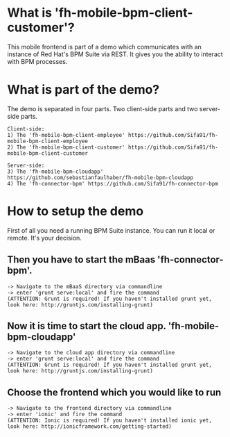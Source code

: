 # What is 'fh-mobile-bpm-client-customer'?
This mobile frontend is part of a demo which communicates with an instance of Red Hat's BPM Suite via REST.
It gives you the ability to interact with BPM processes.

# What is part of the demo?
The demo is separated in four parts. Two client-side parts and two server-side parts.

    Client-side:
    1) The 'fh-mobile-bpm-client-employee' https://github.com/Sifa91/fh-mobile-bpm-client-employee
    2) The 'fh-mobile-bpm-client-customer' https://github.com/Sifa91/fh-mobile-bpm-client-customer

    Server-side:
    3) The 'fh-mobile-bpm-cloudapp' https://github.com/sebastianfaulhaber/fh-mobile-bpm-cloudapp
    4) The 'fh-connector-bpm' https://github.com/Sifa91/fh-connector-bpm

# How to setup the demo
First of all you need a running BPM Suite instance. You can run it local or remote. It's your decision.

## Then you have to start the mBaas 'fh-connector-bpm'.
    -> Navigate to the mBaaS directory via commandline
    -> enter 'grunt serve:local' and fire the command
    (ATTENTION: Grunt is required! If you haven't installed grunt yet, look here: http://gruntjs.com/installing-grunt)
## Now it is time to start the cloud app. 'fh-mobile-bpm-cloudapp'
    -> Navigate to the cloud app directory via commandline
    -> enter 'grunt serve:local' and fire the command
    (ATTENTION: Grunt is required! If you haven't installed grunt yet, look here: http://gruntjs.com/installing-grunt)

## Choose the frontend which you would like to run
    -> Navigate to the frontend directory via commandline
    -> enter 'ionic' and fire the command
    (ATTENTION: Ionic is required! If you haven't installed ionic yet, look here: http://ionicframework.com/getting-started)
